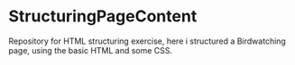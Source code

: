 # StructuringPageContent
Repository for HTML structuring exercise, here i structured a Birdwatching page, using the basic HTML and some CSS.
